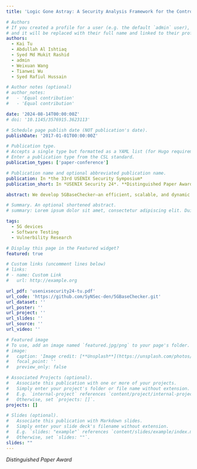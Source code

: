 ```yaml
---
title: 'Logic Gone Astray: A Security Analysis Framework for the Control Plane Protocols of 5G Basebands'

# Authors
# If you created a profile for a user (e.g. the default `admin` user), write the username (folder name) here
# and it will be replaced with their full name and linked to their profile.
authors:
  - Kai Tu
  - Abdullah Al Ishtiaq
  - Syed Md Mukit Rashid
  - admin
  - Weixuan Wang
  - Tianwei Wu
  - Syed Rafiul Hussain

# Author notes (optional)
# author_notes:
#   - 'Equal contribution'
#   - 'Equal contribution'

date: '2024-08-14T00:00:00Z'
# doi: '10.1145/3576915.3623113'

# Schedule page publish date (NOT publication's date).
publishDate: '2017-01-01T00:00:00Z'

# Publication type.
# Accepts a single type but formatted as a YAML list (for Hugo requirements).
# Enter a publication type from the CSL standard.
publication_types: ['paper-conference']

# Publication name and optional abbreviated publication name.
publication: In *the 33rd USENIX Security Symposium*
publication_short: In *USENIX Security 24*. **Distinguished Paper Award**

abstract: We develop 5GBaseChecker—an efficient, scalable, and dynamic security analysis framework based on differential testing for analyzing 5G basebands' control plane protocol interactions. 5GBaseChecker first captures basebands' protocol behaviors as a finite state machine (FSM) through black-box automata learning. To facilitate efficient learning and improve scalability, 5GBaseChecker introduces novel hybrid and collaborative learning techniques. 5GBaseChecker then identifies input sequences for which the extracted FSMs provide deviating outputs. Finally, 5GBaseChecker leverages these deviations to efficiently identify the security properties from specifications and use those to triage if the deviations found in 5G basebands violate any properties. We evaluated 5GBaseChecker with 17 commercial 5G basebands and 2 open-source UE implementations and uncovered 22 implementation-level issues, including 13 exploitable vulnerabilities and 2 interoperability issues. 

# Summary. An optional shortened abstract.
# summary: Lorem ipsum dolor sit amet, consectetur adipiscing elit. Duis posuere tellus ac convallis placerat. Proin tincidunt magna sed ex sollicitudin condimentum.

tags:
  - 5G devices
  - Software Testing
  - Vulnerbility Research

# Display this page in the Featured widget?
featured: true

# Custom links (uncomment lines below)
# links:
# - name: Custom Link
#   url: http://example.org

url_pdf: 'usenixsecurity24-tu.pdf'
url_code: 'https://github.com/SyNSec-den/5GBaseChecker.git'
url_dataset: ''
url_poster: ''
url_project: ''
url_slides: ''
url_source: ''
url_video: ''

# Featured image
# To use, add an image named `featured.jpg/png` to your page's folder.
# image:
#   caption: 'Image credit: [**Unsplash**](https://unsplash.com/photos/pLCdAaMFLTE)'
#   focal_point: ''
#   preview_only: false

# Associated Projects (optional).
#   Associate this publication with one or more of your projects.
#   Simply enter your project's folder or file name without extension.
#   E.g. `internal-project` references `content/project/internal-project/index.md`.
#   Otherwise, set `projects: []`.
projects: []

# Slides (optional).
#   Associate this publication with Markdown slides.
#   Simply enter your slide deck's filename without extension.
#   E.g. `slides: "example"` references `content/slides/example/index.md`.
#   Otherwise, set `slides: ""`.
slides: ""
---
```


*Distinguished Paper Award*
